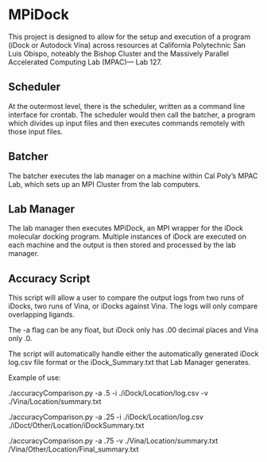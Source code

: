 # MPiDock

This project is designed to allow for the setup and execution of a program (iDock or Autodock Vina) across resources at California Polytechnic San Luis Obispo, noteably the Bishop Cluster and the Massively Parallel Accelerated Computing Lab (MPAC)— Lab 127. 

## Scheduler
At the outermost level, there is the scheduler, written as a command line interface for crontab. The scheduler would then call the batcher, a program which divides up input files and then executes commands remotely with those input files.

## Batcher
The batcher executes the lab manager on a machine within Cal Poly’s MPAC Lab, which sets up an MPI Cluster from the lab computers.
 
## Lab Manager
The lab manager then executes MPiDock, an MPI wrapper for the iDock molecular docking program. Multiple instances of iDock are executed on each machine and the output is then stored and processed by the lab manager. 

## Accuracy Script
This script will allow a user to compare the output logs from two runs of iDocks, two runs of Vina, or iDocks against Vina. The logs will only compare overlapping ligands. 

The -a flag can be any float, but iDock only has .00 decimal places and Vina only .0. 

The script will automatically handle either the automatically generated iDock log.csv file format or the iDock_Summary.txt that Lab Manager generates.

Example of use:

./accuracyComparison.py -a .5 -i ./iDock/Location/log.csv -v ./Vina/Location/summary.txt

./accuracyComparison.py -a .25 -i ./iDock/Location/log.csv ./iDoct/Other/Location/iDockSummary.txt

./accuracyComparison.py -a .75 -v ./Vina/Location/summary.txt /Vina/Other/Location/Final_summary.txt
